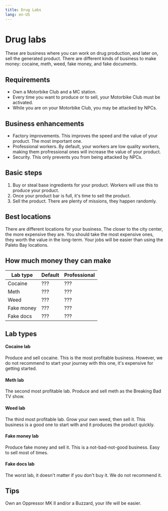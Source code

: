 ```yaml
---
title: Drug Labs
lang: en-US
---
```


# Drug labs

These are business where you can work on drug production, and later on, sell the generated product. There are different kinds of
business to make money: cocaine, meth, weed, fake money, and fake documents.

## Requirements

- Own a Motorbike Club and a MC station.
- Every time you want to produce or to sell, your Motorbike Club must be activated.
- While you are on your Motorbike Club, you may be attacked by NPCs.

## Business enhancements

- Factory improvements. This improves the speed and the value of your product. The most important one.
- Professional workers. By default, your workers are low quality workers, making them profressional ones will increase the value of your product.
- Security. This only prevents you from being attacked by NPCs.

## Basic steps

1. Buy or steal base ingredients for your product. Workers will use this to produce your product.
2. Once your product bar is full, it's time to sell the product.
3. Sell the product. There are plenty of missions, they happen randomly.

## Best locations

There are different locations for your business. The closer to the city center, the more expensive they are. You should take the most expensive ones, they worth the value in the long-term. Your jobs will be easier than using the Paleto Bay locations.

## How much money they can make

| Lab type   | Default | Professional |
|------------|---------|--------------|
| Cocaine    | ???     | ???          |
| Meth       | ???     | ???          |
| Weed       | ???     | ???          |
| Fake money | ???     | ???          |
| Fake docs  | ???     | ???          |

## Lab types

#### Cocaine lab

Produce and sell cocaine. This is the most profitable business. However, we do not recommend to start your journey with this one, it's expensive 
for getting started.

#### Meth lab

The second most profitable lab. Produce and sell meth as the Breaking Bad TV show.

#### Weed lab

The third most profitable lab. Grow your own weed, then sell it. This business is a good one to start with and it produces the product quickly.

#### Fake money lab

Produce fake money and sell it. This is a not-bad-not-good business. Easy to sell most of times.

#### Fake docs lab

The worst lab, it doesn't matter if you don't buy it. We do not recommend it.

## Tips

Own an Oppressor MK II and/or a Buzzard, your life will be easier.
